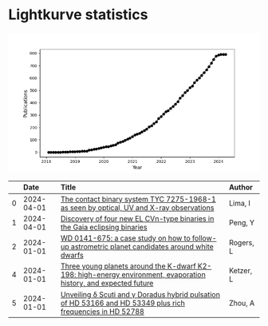 
<h1>Lightkurve statistics</h1>
  
![publications](lightkurve-publications.png)  
  
|    | Date       | Title                                                                                                                                                                              | Author    |
|---:|:-----------|:-----------------------------------------------------------------------------------------------------------------------------------------------------------------------------------|:----------|
|  0 | 2024-04-01 | [The contact binary system TYC 7275-1968-1 as seen by optical, UV and X-ray observations](https://ui.adsabs.harvard.edu/abs/2024NewA..10702145L/abstract)                          | Lima, I   |
|  1 | 2024-04-01 | [Discovery of four new EL CVn-type binaries in the Gaia eclipsing binaries](https://ui.adsabs.harvard.edu/abs/2024NewA..10702153P/abstract)                                        | Peng, Y   |
|  2 | 2024-01-01 | [WD 0141-675: a case study on how to follow-up astrometric planet candidates around white dwarfs](https://ui.adsabs.harvard.edu/abs/2024MNRAS.527..977R/abstract)                  | Rogers, L |
|  4 | 2024-01-01 | [Three young planets around the K-dwarf K2-198: high-energy environment, evaporation history, and expected future](https://ui.adsabs.harvard.edu/abs/2024MNRAS.527..374K/abstract) | Ketzer, L |
|  5 | 2024-01-01 | [Unveiling δ Scuti and γ Doradus hybrid pulsation of HD 53166 and HD 53349 plus rich frequencies in HD 52788](https://ui.adsabs.harvard.edu/abs/2024NewA..10502081Z/abstract)      | Zhou, A   |
